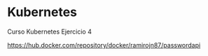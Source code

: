 # Kubernetes
Curso Kubernetes Ejercicio 4

https://hub.docker.com/repository/docker/ramirojn87/passwordapi
